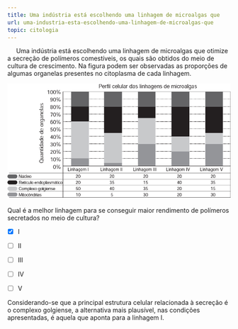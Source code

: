 ```yaml
---
title: Uma indústria está escolhendo uma linhagem de microalgas que
url: uma-industria-esta-escolhendo-uma-linhagem-de-microalgas-que
topic: citologia
---
```



     Uma indústria está escolhendo uma linhagem de microalgas que otimize a secreção de polímeros comestíveis, os quais são obtidos do meio de cultura de crescimento. Na figura podem ser observadas as proporções de algumas organelas presentes no citoplasma de cada linhagem.

![](a55b8428-43bf-7c6f-313f-acc90c115794.png)

Qual é a melhor linhagem para se conseguir maior rendimento de polímeros secretados no meio de cultura?



- [x] I
- [ ] II
- [ ] III
- [ ] IV
- [ ] V


Considerando-se que a principal estrutura celular relacionada à secreção é o complexo golgiense, a alternativa mais plausível, nas condições apresentadas, é aquela que aponta para a linhagem I.
